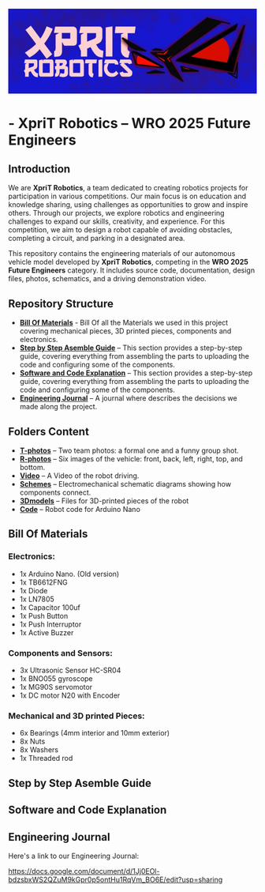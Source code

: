 ![Logo](t-photos/XpriT_Robotics_Logo.jpg)
# - XpriT Robotics – WRO 2025 Future Engineers
## Introduction

We are **XpriT Robotics**, a team dedicated to creating robotics projects for participation in various competitions. Our main focus is on education and knowledge sharing, using challenges as opportunities to grow and inspire others. 
Through our projects, we explore robotics and engineering challenges to expand our skills, creativity, and experience.
For this competition, we aim to design a robot capable of avoiding obstacles, completing a circuit, and parking in a designated area.

This repository contains the engineering materials of our autonomous vehicle model developed by **XpriT Robotics**, competing in the **WRO 2025 Future Engineers** category. It includes source code, documentation, design files, photos, schematics, and a driving demonstration video.

## Repository Structure

* [**Bill Of Materials**](#bill-of-materials) - Bill Of all the Materials we used in this project covering mechanical pieces, 3D printed pieces, components and electronics.
* [**Step by Step Asemble Guide**](#step-by-step-asemble-guide) – This section provides a step-by-step guide, covering everything from assembling the parts to uploading the code and configuring some of the components.
* [**Software and Code Explanation**](#software-and-code-explanation) – This section provides a step-by-step guide, covering everything from assembling the parts to uploading the code and configuring some of the components.
* [**Engineering Journal**](#engineering-journal) – A journal where describes the decisions we made along the project.

## Folders Content
* [**T-photos**](#t-photos/) – Two team photos: a formal one and a funny group shot.
* [**R-photos**](#r-photos/) – Six images of the vehicle: front, back, left, right, top, and bottom.
* [**Video**](#videos/) – A Video of the robot driving.
* [**Schemes**](#schemes/) – Electromechanical schematic diagrams showing how components connect. 
* [**3Dmodels**](#3Dmodels/) – Files for 3D-printed pieces of the robot
* [**Code**](#code/) – Robot code for Arduino Nano

## Bill Of Materials
### Electronics:
* 1x Arduino Nano. (Old version)
* 1x TB6612FNG
* 1x Diode
* 1x LN7805
* 1x Capacitor 100uf
* 1x Push Button
* 1x Push Interruptor
* 1x Active Buzzer

### Components and Sensors:
* 3x Ultrasonic Sensor HC-SR04
* 1x BNO055 gyroscope
* 1x MG90S servomotor
* 1x DC motor N20 with Encoder
### Mechanical and 3D printed Pieces:
* 6x Bearings (4mm interior and 10mm exterior)
* 8x Nuts
* 8x Washers
* 1x Threaded rod

## Step by Step Asemble Guide



## Software and Code Explanation



## Engineering Journal

Here's a link to our Engineering Journal: 

https://docs.google.com/document/d/1Jj0EOl-bdzsbxWS2QZuM9kGpr0p5ontHu1RqVm_BO6E/edit?usp=sharing